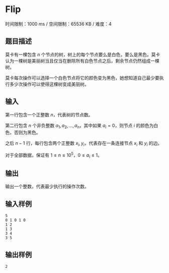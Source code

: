 # Flip

时间限制：1000 ms / 空间限制：65536 KB / 难度：4

## 题目描述

莫卡有一棵包含 $n$ 个节点的树，树上的每个节点要么是白色，要么是黑色。莫卡认为一棵树是美丽树当且仅当在删除所有白色节点之后，剩余节点仍然组成一棵树。

莫卡每次操作可以选择一个白色节点将它的颜色变为黑色，她想知道自己最少要执行多少次操作可以使得这棵树变成美丽树。

## 输入

第一行包含一个正整数 $n$，代表树的节点数。

第二行包含 $n$ 个非负整数 $a_1,a_2,...,a_n$，其中如果 $a_i=0$，则节点 $i$ 的颜色为白色，否则为黑色。

之后 $n-1$ 行，每行包含两个正整数 $x_i,y_i$，代表存在一条连接节点 $x_i$ 和 $y_i$ 的边。

对于全部数据，保证有 $1\leq n\leq 10^5，0\leq a_i\leq 1$。

## 输出

输出一个整数，代表最少执行的操作次数。

## 输入样例

    5
    0 1 0 1 0
    1 2
    1 3
    3 4
    3 5

## 输出样例

    2
